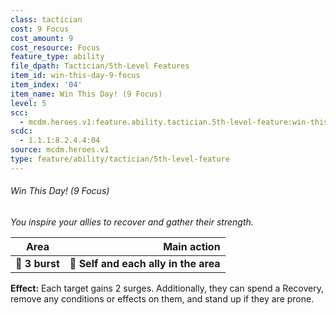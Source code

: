 ```yaml
---
class: tactician
cost: 9 Focus
cost_amount: 9
cost_resource: Focus
feature_type: ability
file_dpath: Tactician/5th-Level Features
item_id: win-this-day-9-focus
item_index: '04'
item_name: Win This Day! (9 Focus)
level: 5
scc:
  - mcdm.heroes.v1:feature.ability.tactician.5th-level-feature:win-this-day-9-focus
scdc:
  - 1.1.1:8.2.4.4:04
source: mcdm.heroes.v1
type: feature/ability/tactician/5th-level-feature
---
```


###### Win This Day! (9 Focus)

*You inspire your allies to recover and gather their strength.*

| **Area**       |                       **Main action** |
| -------------- | ------------------------------------: |
| **📏 3 burst** | **🎯 Self and each ally in the area** |

**Effect:** Each target gains 2 surges. Additionally, they can spend a Recovery, remove any conditions or effects on them, and stand up if they are prone.

